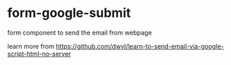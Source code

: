 # form-google-submit
form component to send the email from webpage

learn more from https://github.com/dwyl/learn-to-send-email-via-google-script-html-no-server
